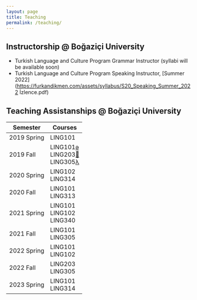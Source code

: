 ```yaml
---
layout: page
title: Teaching
permalink: /teaching/
---
```


## Instructorship @ Boğaziçi University

- Turkish Language and Culture Program Grammar Instructor (syllabi will be available soon)
- Turkish Language and Culture Program Speaking Instructor, [Summer 2022](https://furkandikmen.com/assets/syllabus/S20_Speaking_Summer_2022 İzlence.pdf) 

## Teaching Assistanships @ Boğaziçi University



[ə]: https://furkandikmen.com/assets/syllabus/LING101_Fall2019.pdf
[🌲]:  https://furkandikmen.com/assets/syllabus/LING203_FALL2019.pdf
[λ]: https://furkandikmen.com/assets/syllabus/LING305Fall2020.pdf




| Semester      | Courses                       |
|---------------|-------------------------------|
| 2019 Spring   | LING101                       |
| 2019 Fall     | LING101[ə]<br>LING203[🌲]<br>LING305[λ]  |
| 2020 Spring   | LING102<br>LING314              |
| 2020 Fall     | LING101<br>LING313              |
| 2021 Spring   | LING101<br>LING102<br>LING340     |
| 2021 Fall     | LING101<br>LING305              |
| 2022 Spring   | LING101<br>LING102              |
| 2022 Fall     | LING203<br>LING305              |
| 2023 Spring   | LING101<br>LING314              |






